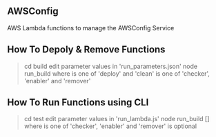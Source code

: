 
## AWSConfig

AWS Lambda functions to manage the AWSConfig Service


## How To Depoly & Remove Functions

  > cd build
  > edit parameter values in 'run_parameters.json'
  > node run_build <action> <module>
    where
      <action> is one of 'deploy' and 'clean'
      <module> is one of 'checker', 'enabler' and 'remover'


## How To Run Functions using CLI

  > cd test
  > edit parameter values in 'run_lambda.js'
  > node run_build <module> [<profile>]
    where
      <module> is one of 'checker', 'enabler' and 'remover'
      <profile> is optional
